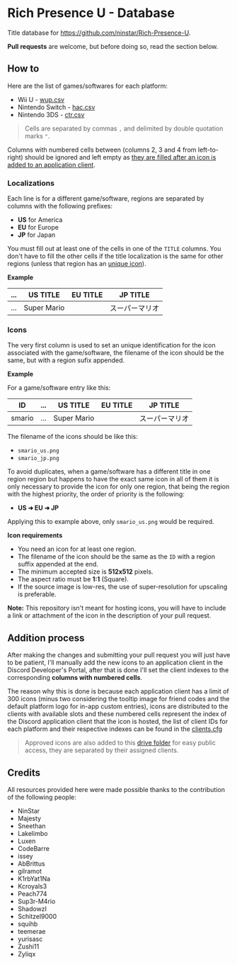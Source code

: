 # Rich Presence U - Database

Title database for https://github.com/ninstar/Rich-Presence-U.

**Pull requests** are welcome, but before doing so, read the section below.

## How to

Here are the list of games/softwares for each platform:

- Wii U - [wup.csv](titles/wup.csv)
- Nintendo Switch - [hac.csv](titles/hac.csv)
- Nintendo 3DS - [ctr.csv](titles/ctr.csv)

> Cells are separated by commas ``,`` and delimited by double quotation marks ``"``.

Columns with numbered cells between (columns 2, 3 and 4 from left-to-right) should be ignored and left empty as [they are filled after an icon is added to an application client](#addition-process).

### Localizations

Each line is for a different game/software, regions are separated by columns with the following prefixes:

- **US** for America
- **EU** for Europe
- **JP** for Japan

You must fill out at least one of the cells in one of the `TITLE` columns. You don't have to fill the other cells if the title localization is the same for other regions (unless that region has an [unique icon](#icons)).

**Example**

| ... | US TITLE | EU TITLE | JP TITLE |
| --- | --- | --- | --- |
| ... | Super Mario |     | スーパーマリオ |

### Icons

The very first column is used to set an unique identification for the icon associated with the game/software, the filename of the icon should be the same, but with a region sufix appended.

**Example**

For a game/software entry like this:

| ID | ... | US TITLE | EU TITLE | JP TITLE |
| --- | --- | --- | --- | --- |
| smario | ... | Super Mario |     | スーパーマリオ |

The filename of the icons should be like this:

- ``smario_us.png``
- ``smario_jp.png``

To avoid duplicates, when a game/software has a different title in one region region but happens to have the exact same icon in all of them it is only necessary to provide the icon for only one region, that being the region with the highest priority, the order of priority is the following:

- **US ➜ EU ➜ JP**

Applying this to example above, only ``smario_us.png`` would be required.

**Icon requirements**

- You need an icon for at least one region.
- The filename of the icon should be the same as the `ID` with a region suffix appended at the end.
- The minimum accepted size is **512x512** pixels.
- The aspect ratio must be **1:1** (Square).
- If the source image is low-res, the use of super-resolution for upscaling is preferable.

**Note:** This repository isn't meant for hosting icons, you will have to include a link or attachment of the icon in the description of your pull request.

## Addition process

After making the changes and submitting your pull request you will just have to be patient, I'll manually add the new icons to an application client in the Discord Developer's Portal, after that is done I'll set the client indexes to the corresponding **columns with numbered cells**.

The reason why this is done is because each application client has a limit of 300 icons (minus two considering the tooltip image for friend codes and the default platform logo for in-app custom entries), icons are distributed to the clients with available slots and these numbered cells represent the index of the Discord application client that the icon is hosted, the list of client IDs for each platform and their respective indexes can be found in the [clients.cfg](clients.cfg)

> Approved icons are also added to this [drive folder](https://drive.google.com/drive/folders/1YfFO31--WDTFfD387-nJxnO88RQFs6tO?usp=sharing) for easy public access, they are separated by their assigned clients.

## Credits

All resources provided here were made possible thanks to the contribution of the following people:

- NinStar
- Majesty
- Sneethan
- Lakelimbo
- Luxen
- CodeBarre
- issey
- AbBrittus
- gilramot
- K1rbYat1Na
- Kcroyals3
- Peach774
- Sup3r-M4rio
- ShadowzI
- Schitzel9000
- squihb
- teemerae
- yurisasc
- Zushi11
- Zyliqx
